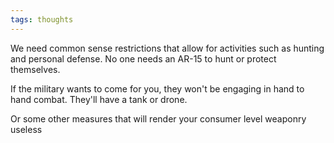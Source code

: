 ```yaml
---
tags: thoughts
---
```


We need common sense restrictions that allow for activities such as hunting and personal defense. No one needs an AR-15 to hunt or protect themselves.

If the military wants to come for you, they won't be engaging in hand to hand combat. They'll have a tank or drone.

Or some other measures that will render your consumer level weaponry useless 
